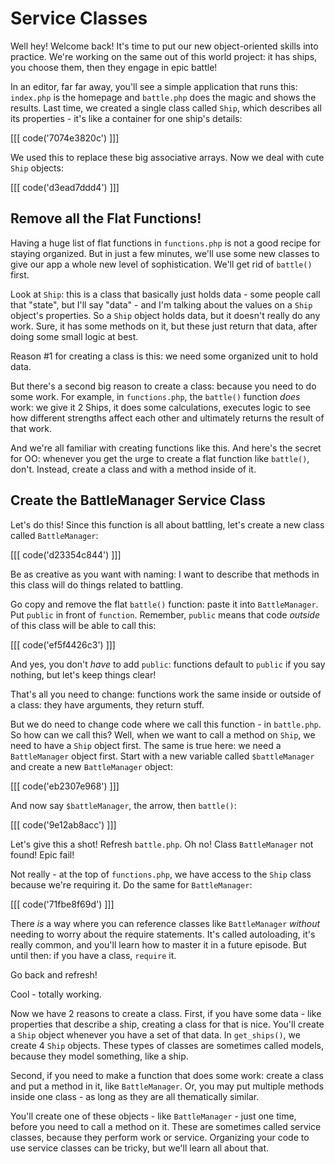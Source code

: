 # Service Classes

Well hey! Welcome back! It's time to put our new object-oriented skills
into practice. We're working on the same out of this world project: it has 
ships, you choose them, then they engage in epic battle!

In an editor, far far away, you'll see a simple application that runs this:
`index.php` is the homepage and `battle.php` does the magic and shows the
results. Last time, we created a single class called `Ship`, which describes
all its properties - it's like a container for one ship's details:

[[[ code('7074e3820c') ]]]

We used this to replace these big associative arrays. Now we deal with cute
`Ship` objects:

[[[ code('d3ead7ddd4') ]]]

## Remove all the Flat Functions!

Having a huge list of flat functions in `functions.php` is not a good recipe
for staying organized. But in just a few minutes, we'll use some new classes
to give our app a whole new level of sophistication. We'll get rid of `battle()`
first.

Look at `Ship`: this is a class that basically just holds data - some people
call that "state", but I'll say "data" - and I'm talking about the values
on a `Ship` object's properties. So a `Ship` object holds data, but it doesn't
really do any work. Sure, it has some methods on it, but these just return
that data, after doing some small logic at best.

Reason #1 for creating a class is this: we need some organized unit to hold
data.

But there's a second big reason to create a class: because you need to do
some work. For example, in `functions.php`, the `battle()` function *does*
work: we give it 2 Ships, it does some calculations, executes logic to see
how different strengths affect each other and ultimately returns the result
of that work.

And we're all familiar with creating functions like this. And here's the 
secret for OO: whenever you get the urge to create a flat function
like `battle()`, don't. Instead, create a class and with a method inside
of it.

## Create the BattleManager Service Class

Let's do this! Since this function is all about battling, let's create a
new class called `BattleManager`:

[[[ code('d23354c844') ]]]

Be as creative as you want with naming: I want to describe that methods in
this class will do things related to battling.

Go copy and remove the flat `battle()` function: paste it into `BattleManager`.
Put `public` in front of `function`. Remember, `public` means that code
*outside* of this class will be able to call this:

[[[ code('ef5f4426c3') ]]]

And yes, you don't *have* to add `public`: functions default to `public`
if you say nothing, but let's keep things clear!

That's all you need to change: functions work the same inside or
outside of a class: they have arguments, they return stuff.

But we do need to change code where we call this function - in `battle.php`.
So how can we call this? Well, when we want to call a method on `Ship`, we
need to have a `Ship` object first. The same is true here: we need a `BattleManager`
object first. Start with a new variable called `$battleManager` and create
a new `BattleManager` object:

[[[ code('eb2307e968') ]]]

And now say `$battleManager`, the arrow, then `battle()`:

[[[ code('9e12ab8acc') ]]]

Let's give this a shot! Refresh `battle.php`. Oh no! Class `BattleManager`
not found! Epic fail!

Not really - at the top of `functions.php`, we have access to the `Ship`
class because we're requiring it. Do the same for `BattleManager`:

[[[ code('71fbe8f69d') ]]]

There *is* a way where you can reference classes like `BattleManager` *without*
needing to worry about the require statements. It's called autoloading, it's
really common, and you'll learn how to master it in a future episode. But
until then: if you have a class, `require` it.

Go back and refresh!

Cool - totally working.

Now we have 2 reasons to create a class. First, if you have some data - like
properties that describe a ship, creating a class for that is nice. You'll
create a `Ship` object whenever you have a set of that data. In `get_ships()`,
we create 4 `Ship` objects. These types of classes are sometimes called models,
because they model something, like a ship.

Second, if you need to make a function that does some work: create a class
and put a method in it, like `BattleManager`. Or, you may put multiple methods
inside one class - as long as they are all thematically similar.

You'll create one of these objects - like `BattleManager` - just one time,
before you need to call a method on it. These are sometimes called service
classes, because they perform work or service. Organizing your code to use
service classes can be tricky, but we'll learn all about that.
